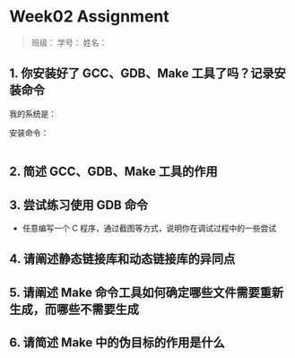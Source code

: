# Week02 Assignment

> 班级：
> 学号：
> 姓名：

## 1. 你安装好了 GCC、GDB、Make 工具了吗？记录安装命令

我的系统是：

安装命令：

```shell

```

## 2. 简述 GCC、GDB、Make 工具的作用

## 3. 尝试练习使用 GDB 命令

- 任意编写一个 C 程序，通过截图等方式，说明你在调试过程中的一些尝试

## 4. 请阐述静态链接库和动态链接库的异同点

## 5. 请阐述 Make 命令工具如何确定哪些文件需要重新生成，而哪些不需要生成

## 6. 请简述 Make 中的伪目标的作用是什么
